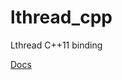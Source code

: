 lthread_cpp
===========

Lthread C++11 binding

[Docs](http://lthread-cpp.readthedocs.org/en/latest/intro.html)
